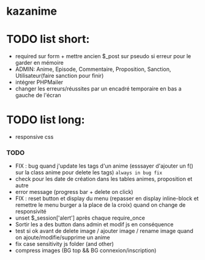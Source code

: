 # kazanime


# TODO list short:
- required sur form + mettre ancien $_post sur pseudo si erreur pour le garder en mémoire
- ADMIN: Anime, Episode, Commentaire, Proposition, Sanction, Utilisateur(faire sanction pour finir)
- intégrer PHPMailer
- changer les erreurs/réussites par un encadré temporaire en bas a gauche de l'écran



# TODO list long:
- responsive css






### TODO
- FIX : bug quand j'update les tags d'un anime (esssayer d'ajouter un f() sur la class anime pour delete les tags) `always in bug fix`
- check pour les date de création dans les tables animes, proposition et autre
- error message (progress bar + delete on click)
- FIX : reset button et display du menu (repasser en display inline-block et remettre le menu burger a la place de la croix) quand on change de responsivité
- unset $_session['alert'] après chaque require_once
- Sortir les a des button dans admin et modif js en conséquence
- test si ok avant de delete image / ajouter image / rename image quand on ajoute/modifie/supprime un anime
- fix case sensitivity js folder (and other)
- compress images (BG top && BG connexion/inscription)
